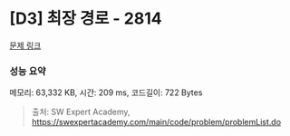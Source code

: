 # [D3] 최장 경로 - 2814 

[문제 링크](https://swexpertacademy.com/main/code/problem/problemDetail.do?contestProbId=AV7GOPPaAeMDFAXB) 

### 성능 요약

메모리: 63,332 KB, 시간: 209 ms, 코드길이: 722 Bytes



> 출처: SW Expert Academy, https://swexpertacademy.com/main/code/problem/problemList.do